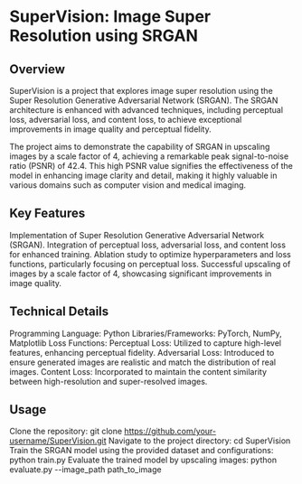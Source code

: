 # SuperVision: Image Super Resolution using SRGAN
## Overview
SuperVision is a project that explores image super resolution using the Super Resolution Generative Adversarial Network (SRGAN). The SRGAN architecture is enhanced with advanced techniques, including perceptual loss, adversarial loss, and content loss, to achieve exceptional improvements in image quality and perceptual fidelity.

The project aims to demonstrate the capability of SRGAN in upscaling images by a scale factor of 4, achieving a remarkable peak signal-to-noise ratio (PSNR) of 42.4. This high PSNR value signifies the effectiveness of the model in enhancing image clarity and detail, making it highly valuable in various domains such as computer vision and medical imaging.

## Key Features
Implementation of Super Resolution Generative Adversarial Network (SRGAN).
Integration of perceptual loss, adversarial loss, and content loss for enhanced training.
Ablation study to optimize hyperparameters and loss functions, particularly focusing on perceptual loss.
Successful upscaling of images by a scale factor of 4, showcasing significant improvements in image quality.
## Technical Details
Programming Language: Python
Libraries/Frameworks: PyTorch, NumPy, Matplotlib
Loss Functions:
Perceptual Loss: Utilized to capture high-level features, enhancing perceptual fidelity.
Adversarial Loss: Introduced to ensure generated images are realistic and match the distribution of real images.
Content Loss: Incorporated to maintain the content similarity between high-resolution and super-resolved images.
## Usage
Clone the repository: git clone https://github.com/your-username/SuperVision.git
Navigate to the project directory: cd SuperVision
Train the SRGAN model using the provided dataset and configurations: python train.py
Evaluate the trained model by upscaling images: python evaluate.py --image_path path_to_image
